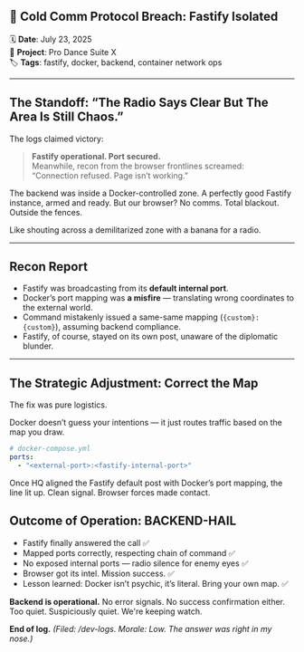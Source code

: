 ## 🧊 Cold Comm Protocol Breach: Fastify Isolated

🗓️ **Date**: July 23, 2025  
🧠 **Project**: Pro Dance Suite X  
🏷️ **Tags**: fastify, docker, backend, container network ops

---

## The Standoff: “The Radio Says Clear But The Area Is Still Chaos.”

The logs claimed victory:

> **Fastify operational. Port secured.**  
> Meanwhile, recon from the browser frontlines screamed:  
> “Connection refused. Page isn’t working.”

The backend was inside a Docker-controlled zone. A perfectly good Fastify instance, armed and ready. But our browser? No comms. Total blackout. Outside the fences.

Like shouting across a demilitarized zone with a banana for a radio.

---

## Recon Report

- Fastify was broadcasting from its **default internal port**.
- Docker’s port mapping was **a misfire** — translating wrong coordinates to the external world.
- Command mistakenly issued a same-same mapping (`{custom}:{custom}`), assuming backend compliance.
- Fastify, of course, stayed on its own post, unaware of the diplomatic blunder.

---

## The Strategic Adjustment: Correct the Map

The fix was pure logistics.

Docker doesn’t guess your intentions — it just routes traffic based on the map you draw.

```yaml
# docker-compose.yml
ports:
  - "<external-port>:<fastify-internal-port>"
```

Once HQ aligned the Fastify default post with Docker’s port mapping, the line lit up. Clean signal. Browser forces made contact.

## Outcome of Operation: BACKEND-HAIL

- Fastify finally answered the call ✅
- Mapped ports correctly, respecting chain of command ✅
- No exposed internal ports — radio silence for enemy eyes ✅
- Browser got its intel. Mission success. ✅
- Lesson learned: Docker isn’t psychic, it’s literal. Bring your own map. ✅

**Backend is operational.** No error signals. No success confirmation either.
Too quiet. Suspiciously quiet.
We're keeping watch.

**End of log.**
_(Filed: /dev-logs. Morale: Low. The answer was right in my nose.)_
